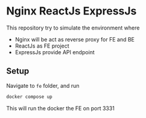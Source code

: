 # Nginx ReactJs ExpressJs

This repository try to simulate the environment where
- Nginx will be act as reverse proxy for FE and BE
- ReactJs as FE project
- ExpressJs provide API endpoint


## Setup
Navigate to `fe` folder, and run
```bash
docker compose up
```

This will run the docker the FE on port 3331